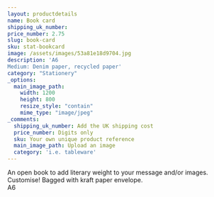 ```yaml
---
layout: productdetails
name: Book card
shipping_uk_number: 
price_number: 2.75
slug: book-card
sku: stat-bookcard
image: /assets/images/53a81e18d9704.jpg
description: 'A6
Medium: Denim paper, recycled paper'
category: "Stationery"
_options:
  main_image_path:
    width: 1200
    height: 800
    resize_style: "contain"
    mime_type: "image/jpeg"
_comments:
  shipping_uk_number: Add the UK shipping cost
  price_number: Digits only
  sku: Your own unique product reference
  main_image_path: Upload an image
  category: 'i.e. tableware'
---
```

An open book to add literary weight to your message and/or images. Customise! Bagged with kraft paper envelope.   
A6  

